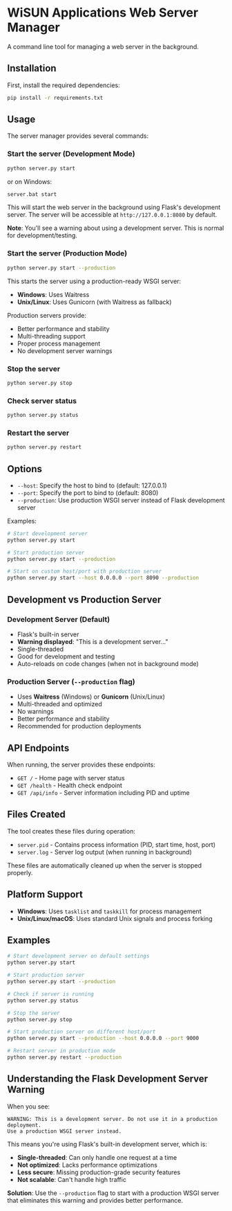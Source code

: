 # WiSUN Applications Web Server Manager

A command line tool for managing a web server in the background.

## Installation

First, install the required dependencies:

```bash
pip install -r requirements.txt
```

## Usage

The server manager provides several commands:

### Start the server (Development Mode)

```bash
python server.py start
```

or on Windows:

```cmd
server.bat start
```

This will start the web server in the background using Flask's development server. The server will be accessible at `http://127.0.0.1:8080` by default.

**Note**: You'll see a warning about using a development server. This is normal for development/testing.

### Start the server (Production Mode)

```bash
python server.py start --production
```

This starts the server using a production-ready WSGI server:

- **Windows**: Uses Waitress
- **Unix/Linux**: Uses Gunicorn (with Waitress as fallback)

Production servers provide:

- Better performance and stability
- Multi-threading support
- Proper process management
- No development server warnings

### Stop the server

```bash
python server.py stop
```

### Check server status

```bash
python server.py status
```

### Restart the server

```bash
python server.py restart
```

## Options

- `--host`: Specify the host to bind to (default: 127.0.0.1)
- `--port`: Specify the port to bind to (default: 8080)
- `--production`: Use production WSGI server instead of Flask development server

Examples:

```bash
# Start development server
python server.py start

# Start production server
python server.py start --production

# Start on custom host/port with production server
python server.py start --host 0.0.0.0 --port 8090 --production
```

## Development vs Production Server

### Development Server (Default)

- Flask's built-in server
- **Warning displayed**: "This is a development server..."
- Single-threaded
- Good for development and testing
- Auto-reloads on code changes (when not in background mode)

### Production Server (`--production` flag)

- Uses **Waitress** (Windows) or **Gunicorn** (Unix/Linux)
- Multi-threaded and optimized
- No warnings
- Better performance and stability
- Recommended for production deployments

## API Endpoints

When running, the server provides these endpoints:

- `GET /` - Home page with server status
- `GET /health` - Health check endpoint
- `GET /api/info` - Server information including PID and uptime

## Files Created

The tool creates these files during operation:

- `server.pid` - Contains process information (PID, start time, host, port)
- `server.log` - Server log output (when running in background)

These files are automatically cleaned up when the server is stopped properly.

## Platform Support

- **Windows**: Uses `tasklist` and `taskkill` for process management
- **Unix/Linux/macOS**: Uses standard Unix signals and process forking

## Examples

```bash
# Start development server on default settings
python server.py start

# Start production server
python server.py start --production

# Check if server is running
python server.py status

# Stop the server
python server.py stop

# Start production server on different host/port
python server.py start --production --host 0.0.0.0 --port 9000

# Restart server in production mode
python server.py restart --production
```

## Understanding the Flask Development Server Warning

When you see:

```
WARNING: This is a development server. Do not use it in a production deployment.
Use a production WSGI server instead.
```

This means you're using Flask's built-in development server, which is:

- **Single-threaded**: Can only handle one request at a time
- **Not optimized**: Lacks performance optimizations
- **Less secure**: Missing production-grade security features
- **Not scalable**: Can't handle high traffic

**Solution**: Use the `--production` flag to start with a production WSGI server that eliminates this warning and provides better performance.
